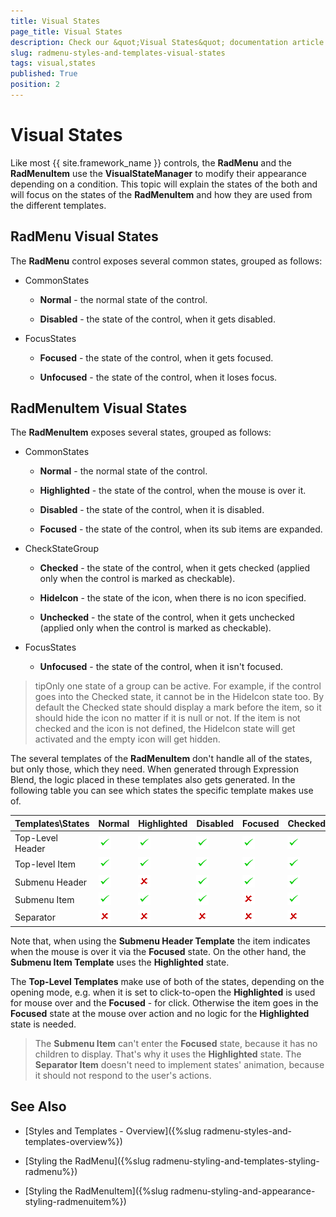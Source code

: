```yaml
---
title: Visual States
page_title: Visual States
description: Check our &quot;Visual States&quot; documentation article for the RadMenu {{ site.framework_name }} control.
slug: radmenu-styles-and-templates-visual-states
tags: visual,states
published: True
position: 2
---
```


# Visual States

Like most {{ site.framework_name }} controls, the __RadMenu__ and the __RadMenuItem__ use the __VisualStateManager__ to modify their appearance depending on a condition. This topic will explain the states of the both and will focus on the states of the __RadMenuItem__ and how they are used from the different templates.

## RadMenu Visual States

The __RadMenu__ control exposes several common states, grouped as follows:        

* CommonStates           

	* __Normal__ - the normal state of the control.

	* __Disabled__ - the state of the control, when it gets disabled.

* FocusStates

	* __Focused__ - the state of the control, when it gets focused.

	* __Unfocused__ - the state of the control, when it loses focus.

## RadMenuItem Visual States

The __RadMenuItem__ exposes several states, grouped as follows:

* CommonStates

	* __Normal__ - the normal state of the control.

	* __Highlighted__ - the state of the control, when the mouse is over it.

	* __Disabled__ - the state of the control, when it is disabled.

	* __Focused__ - the state of the control, when its sub items are expanded.

* CheckStateGroup

	* __Checked__ - the state of the control, when it gets checked (applied only when the control is marked as checkable).

	* __HideIcon__ - the state of the icon, when there is no icon specified.

	* __Unchecked__ - the state of the control, when it gets unchecked (applied only when the control is marked as checkable).

* FocusStates

	* __Unfocused__ - the state of the control, when it isn't focused.

>tipOnly one state of a group can be active. For example, if the control goes into the Checked state, it cannot be in the HideIcon state too. By default the Checked state should display a mark before the item, so it should hide the icon no matter if it is null or not. If the item is not checked and the icon is not defined, the HideIcon state will get activated and the empty icon will get hidden.

The several templates of the __RadMenuItem__ don't handle all of the states, but only those, which they need. When generated through Expression Blend, the logic placed in these templates also gets generated. In the following table you can see which states the specific template makes use of.

Templates\States	|	Normal	|	Highlighted	|	Disabled	|	Focused	|	Checked	|	HideIcon	|	Unchecked	|	Unfocused
---	|	---	|	---	|	---	|	---	|	---	|	---	|	---	|	---
Top-Level Header	|	![{{ site.framework_name }} RadMenu ](images/yes_icon.png)	|	![{{ site.framework_name }} RadMenu ](images/yes_icon.png)	|	![{{ site.framework_name }} RadMenu ](images/yes_icon.png)	|	![{{ site.framework_name }} RadMenu ](images/yes_icon.png)	|	![{{ site.framework_name }} RadMenu ](images/yes_icon.png)	|	![{{ site.framework_name }} RadMenu ](images/yes_icon.png)	|	![{{ site.framework_name }} RadMenu ](images/yes_icon.png)	|	![{{ site.framework_name }} RadMenu ](images/no_icon.png)
Top-level Item	|	![{{ site.framework_name }} RadMenu ](images/yes_icon.png)	|	![{{ site.framework_name }} RadMenu ](images/yes_icon.png)	|	![{{ site.framework_name }} RadMenu ](images/yes_icon.png)	|	![{{ site.framework_name }} RadMenu ](images/yes_icon.png)	|	![{{ site.framework_name }} RadMenu ](images/yes_icon.png)	|	![{{ site.framework_name }} RadMenu ](images/yes_icon.png)	|	![{{ site.framework_name }} RadMenu ](images/yes_icon.png)	|	![{{ site.framework_name }} RadMenu ](images/no_icon.png)
Submenu Header	|	![{{ site.framework_name }} RadMenu ](images/yes_icon.png)	|	![{{ site.framework_name }} RadMenu ](images/no_icon.png)	|	![{{ site.framework_name }} RadMenu ](images/yes_icon.png)	|	![{{ site.framework_name }} RadMenu ](images/yes_icon.png)	|	![{{ site.framework_name }} RadMenu ](images/yes_icon.png)	|	![{{ site.framework_name }} RadMenu ](images/yes_icon.png)	|	![{{ site.framework_name }} RadMenu ](images/yes_icon.png)	|	![{{ site.framework_name }} RadMenu ](images/no_icon.png)
Submenu Item	|	![{{ site.framework_name }} RadMenu ](images/yes_icon.png)	|	![{{ site.framework_name }} RadMenu ](images/yes_icon.png)	|	![{{ site.framework_name }} RadMenu ](images/yes_icon.png)	|	![{{ site.framework_name }} RadMenu ](images/no_icon.png)	|	![{{ site.framework_name }} RadMenu ](images/yes_icon.png)	|	![{{ site.framework_name }} RadMenu ](images/yes_icon.png)	|	![{{ site.framework_name }} RadMenu ](images/yes_icon.png)	|	![{{ site.framework_name }} RadMenu ](images/no_icon.png)
Separator	|	![{{ site.framework_name }} RadMenu ](images/no_icon.png)	|	![{{ site.framework_name }} RadMenu ](images/no_icon.png)	|	![{{ site.framework_name }} RadMenu ](images/no_icon.png)	|	![{{ site.framework_name }} RadMenu ](images/no_icon.png)	|	![{{ site.framework_name }} RadMenu ](images/no_icon.png)	|	![{{ site.framework_name }} RadMenu ](images/no_icon.png)	|	![{{ site.framework_name }} RadMenu ](images/no_icon.png)	|	![{{ site.framework_name }} RadMenu ](images/no_icon.png)

Note that, when using the __Submenu Header Template__ the item indicates when the mouse is over it via the __Focused__ state. On the other hand, the __Submenu Item Template__ uses the __Highlighted__ state.        

The __Top-Level Templates__ make use of both of the states, depending on the opening mode, e.g. when it is set to click-to-open the __Highlighted__ is used for mouse over and the __Focused__ - for click. Otherwise the item goes in the __Focused__ state at the mouse over action and no logic for the __Highlighted__ state is needed.        

>The __Submenu Item__ can't enter the __Focused__ state, because it has no children to display. That's why it uses the __Highlighted__ state. The __Separator Item__ doesn't need to implement states' animation, because it should not respond to the user's actions.          

## See Also

 * [Styles and Templates - Overview]({%slug radmenu-styles-and-templates-overview%})

 * [Styling the RadMenu]({%slug radmenu-styling-and-templates-styling-radmenu%})

 * [Styling the RadMenuItem]({%slug radmenu-styling-and-appearance-styling-radmenuitem%})
